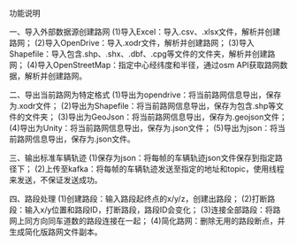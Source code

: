 功能说明

一、导入外部数据源创建路网
(1)导入Excel：导入.csv、.xlsx文件，解析并创建路网；
(2)导入OpenDrive：导入.xodr文件，解析并创建路网；
(3)导入Shapefile：导入包含.shp、.shx、.dbf、.cpg等文件的文件夹，解析并创建路网；
(4)导入OpenStreetMap：指定中心经纬度和半径，通过osm API获取路网数据，解析并创建路网。

二、导出当前路网为特定格式
(1)导出为opendrive：将当前路网信息导出，保存为.xodr文件；
(2)导出为Shapefile：将当前路网信息导出，保存为包含.shp等文件的文件夹；
(3)导出为GeoJson：将当前路网信息导出，保存为.geojson文件；
(4)导出为Unity：将当前路网信息导出，保存为.json文件；
(5)导出为json：将当前路网信息导出，保存为.json文件。

三、输出标准车辆轨迹
(1)保存为json：将每帧的车辆轨迹json文件保存到指定路径下；
(2)上传至kafka：将每帧的车辆轨迹发送至指定的地址和topic，使用线程来发送，不保证发送成功。

四、路段处理
(1)创建路段：输入路段起终点的x/y/z，创建出路段；
(2)打断路段：输入x/y位置和路段ID，打断路段，路段ID会变化；
(3)连接全部路段：将路网上同方向同车道数的路段连接在一起；
(4)简化路网：删除无用的路段断点，并生成简化版路网文件副本。